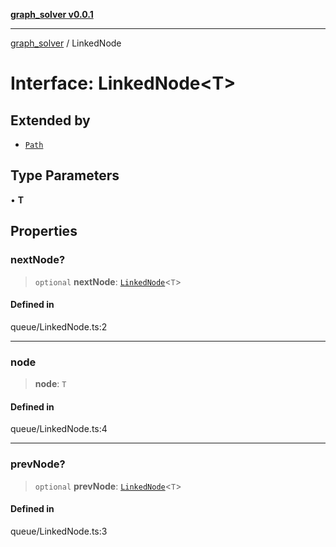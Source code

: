 [**graph_solver v0.0.1**](../README.md)

***

[graph_solver](../globals.md) / LinkedNode

# Interface: LinkedNode\<T\>

## Extended by

- [`Path`](Path.md)

## Type Parameters

• **T**

## Properties

### nextNode?

> `optional` **nextNode**: [`LinkedNode`](LinkedNode.md)\<`T`\>

#### Defined in

queue/LinkedNode.ts:2

***

### node

> **node**: `T`

#### Defined in

queue/LinkedNode.ts:4

***

### prevNode?

> `optional` **prevNode**: [`LinkedNode`](LinkedNode.md)\<`T`\>

#### Defined in

queue/LinkedNode.ts:3
